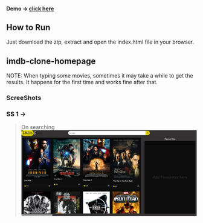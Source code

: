 #### Demo -> [click here](https://jdmir-07.github.io/imdb-clone-homepage/)

## How to Run

Just download the zip, extract and open the index.html file in your browser. 

## imdb-clone-homepage
NOTE: When typing some movies, sometimes it may take a while to get the results. It happens for the first time and works fine after that.

### ScreeShots

### SS 1 ->
> On searching
> ![Starting Page](https://github.com/JDmir-07/imdb-clone-homepage/blob/main/SS/imdb%201.PNG)

